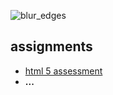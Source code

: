 ![blur_edges](https://github.com/user-attachments/assets/e7c07eff-efb3-440f-a611-5e0766037290)

## assignments
* [html 5 assessment](https://ercarle.github.io/ifsc-1310/assignments/html5assessment.html)
* **...**
